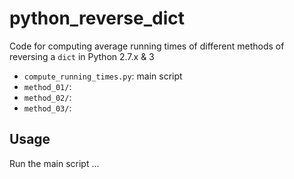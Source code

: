 # python_reverse_dict
Code for computing average running times of different methods of reversing a `dict` in Python 2.7.x &amp; 3

* `compute_running_times.py`: main script
* `method_01/`:
* `method_02/`:
* `method_03/`:

## Usage
Run the main script ...
